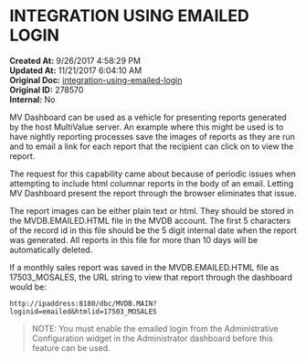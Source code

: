 # INTEGRATION USING EMAILED LOGIN

**Created At:** 9/26/2017 4:58:29 PM  
**Updated At:** 11/21/2017 6:04:10 AM  
**Original Doc:** [integration-using-emailed-login](https://docs.zumasys.com/36577-mv-dashboard/integration-using-emailed-login)  
**Original ID:** 278570  
**Internal:** No  


MV Dashboard can be used as a vehicle for presenting reports generated by the host MultiValue server. An example where this might be used is to have nightly reporting processes save the images of reports as they are run and to email a link for each report that the recipient can click on to view the report.

The request for this capability came about because of periodic issues when attempting to include html columnar reports in the body of an email. Letting MV Dashboard present the report through the browser eliminates that issue.

The report images can be either plain text or html. They should be stored in the MVDB.EMAILED.HTML file in the MVDB account. The first 5 characters of the record id in this file should be the 5 digit internal date when the report was generated. All reports in this file for more than 10 days will be automatically deleted.

If a monthly sales report was saved in the MVDB.EMAILED.HTML file as 17503\_MOSALES, the URL string to view that report through the dashboard would be:

```
http://ipaddress:8180/dbc/MVDB.MAIN?loginid=emailed&htmlid=17503_MOSALES 
```




> NOTE: You must enable the emailed login from the Administrative Configuration widget in the Administrator dashboard before this feature can be used.

